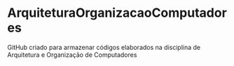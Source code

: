 # ArquiteturaOrganizacaoComputadores
GitHub criado para armazenar códigos elaborados na disciplina de Arquitetura e Organização de Computadores
